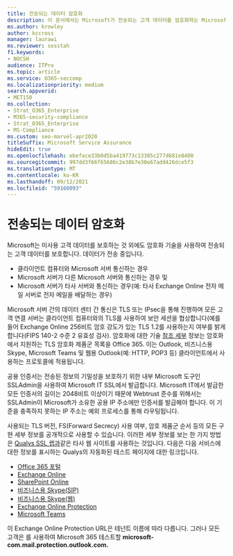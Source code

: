 ```yaml
---
title: 전송되는 데이터 암호화
description: 이 문서에서는 Microsoft가 전송되는 고객 데이터를 암호화하는 Microsoft 365 간략한 설명을 제공합니다.
ms.author: krowley
author: kccross
manager: laurawi
ms.reviewer: sosstah
f1.keywords:
- NOCSH
audience: ITPro
ms.topic: article
ms.service: O365-seccomp
ms.localizationpriority: medium
search.appverid:
- MET150
ms.collection:
- Strat_O365_Enterprise
- M365-security-compliance
- Strat_O365_Enterprise
- MS-Compliance
ms.custom: seo-marvel-apr2020
titleSuffix: Microsoft Service Assurance
hideEdit: true
ms.openlocfilehash: ebeface33b0d5ba419773c13305c277d681e8400
ms.sourcegitcommit: 997dd3f66f65686c2e38b7e30e67add426dce5f3
ms.translationtype: MT
ms.contentlocale: ko-KR
ms.lasthandoff: 09/12/2021
ms.locfileid: "59160093"
---
```

# <a name="encryption-for-data-in-transit"></a>전송되는 데이터 암호화

Microsoft는 미사용 고객 데이터를 보호하는 것 외에도 암호화 기술을 사용하여 전송되는 고객 데이터를 보호합니다. 데이터가 전송 중입니다.

- 클라이언트 컴퓨터와 Microsoft 서버 통신하는 경우
- Microsoft 서버가 다른 Microsoft 서버와 통신하는 경우 및
- Microsoft 서버가 타사 서버와 통신하는 경우(예: 타사 Exchange Online 전자 메일 서버로 전자 메일을 배달하는 경우)

Microsoft 서버 간의 데이터 센터 간 통신은 TLS 또는 IPsec을 통해 진행하며 모든 고객 연결 서버는 클라이언트 컴퓨터와의 TLS를 사용하여 보안 세션을 협상합니다(예를 들어 Exchange Online 256비트 암호 강도가 있는 TLS 1.2를 사용하는지 여부를 밝게 합니다(FIPS 140-2 수준 2 유효성 검사). 암호화에 대한 기술 [참조 세부](/microsoft-365/compliance/technical-reference-details-about-encryption) 정보는 암호화에서 지원하는 TLS 암호화 제품군 목록을 Office 365. 이는 Outlook, 비즈니스용 Skype, Microsoft Teams 및 웹용 Outlook(예: HTTP, POP3 등) 클라이언트에서 사용하는 프로토콜에 적용됩니다.

공용 인증서는 전송된 정보의 기밀성을 보호하기 위한 내부 Microsoft 도구인 SSLAdmin을 사용하여 Microsoft IT SSL에서 발급합니다. Microsoft IT에서 발급한 모든 인증서의 길이는 2048비트 이상이기 때문에 Webtrust 준수를 위해서는 SSLAdmin이 Microsoft가 소유한 공용 IP 주소에만 인증서를 발급해야 합니다. 이 기준을 충족하지 못하는 IP 주소는 예외 프로세스를 통해 라우팅됩니다.

사용되는 TLS 버전, FS(Forward Secrecy) 사용 여부, 암호 제품군 순서 등의 모든 구현 세부 정보를 공개적으로 사용할 수 있습니다. 이러한 세부 정보를 보는 한 가지 방법은 [Qualys SSL 랩과](https://www.ssllabs.com)같은 타사 웹 사이트를 사용하는 것입니다. 다음은 다음 서비스에 대한 정보를 표시하는 Qualys의 자동화된 테스트 페이지에 대한 링크입니다.

- [Office 365 포털](https://www.ssllabs.com/ssltest/analyze.html?d=portal.office.com&hideResults=on)
- [Exchange Online](https://www.ssllabs.com/ssltest/analyze.html?d=outlook.office365.com&hideResults=on)
- [SharePoint Online](https://www.ssllabs.com/ssltest/analyze.html?d=microsoft-my.sharepoint.com&hideResults=on)
- [비즈니스용 Skype(SIP)](https://www.ssllabs.com/ssltest/analyze.html?d=sipdir.online.lync.com)
- [비즈니스용 Skype(웹)](https://www.ssllabs.com/ssltest/analyze.html?d=webdir.online.lync.com&hideResults=on)
- [Exchange Online Protection](https://ssl-tools.net/mailservers/microsoft-com.mail.protection.outlook.com)
- [Microsoft Teams](https://www.ssllabs.com/ssltest/analyze.html?d=teams.microsoft.com&latest)

이 Exchange Online Protection URL은 테넌트 이름에 따라 다릅니다. 그러나 모든 고객은 를 사용하여 Microsoft 365 테스트할 **microsoft-com.mail.protection.outlook.com.**
